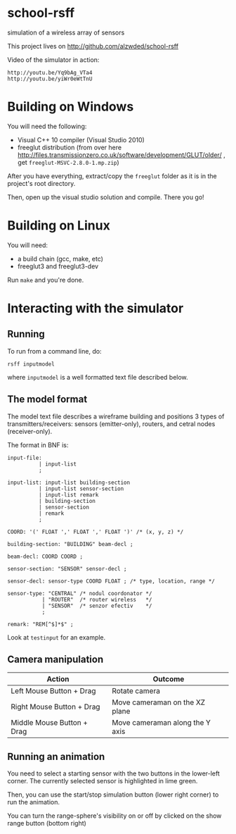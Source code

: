 school-rsff
===========

simulation of a wireless array of sensors

This project lives on http://github.com/alzwded/school-rsff

Video of the simulator in action:
```
http://youtu.be/Yq9bAg_VTa4
http://youtu.be/yiWr0eWtTnU
```

Building on Windows
===================

You will need the following:
* Visual C++ 10 compiler (Visual Studio 2010)
* freeglut distribution (from over here http://files.transmissionzero.co.uk/software/development/GLUT/older/ , get `freeglut-MSVC-2.8.0-1.mp.zip`)

After you have everything, extract/copy the `freeglut` folder as it is in the project's root directory.

Then, open up the visual studio solution and compile. There you go!

Building on Linux
=================

You will need:
* a build chain (gcc, make, etc)
* freeglut3 and freeglut3-dev

Run `make` and you're done.

Interacting with the simulator
==============================

Running
-------

To run from a command line, do:
```
rsff inputmodel
```
where `inputmodel` is a well formatted text file described below.

The model format
----------------

The model text file describes a wireframe building and positions 3 types of transmitters/receivers: sensors (emitter-only), routers, and cetral nodes (receiver-only).

The format in BNF is:
```
input-file:
          | input-list
          ;

input-list: input-list building-section
          | input-list sensor-section
          | input-list remark
          | building-section
          | sensor-section
          | remark
          ;

COORD: '(' FLOAT ',' FLOAT ',' FLOAT ')' /* (x, y, z) */

building-section: "BUILDING" beam-decl ;

beam-decl: COORD COORD ;

sensor-section: "SENSOR" sensor-decl ;

sensor-decl: sensor-type COORD FLOAT ; /* type, location, range */

sensor-type: "CENTRAL" /* nodul coordonator */
           | "ROUTER"  /* router wireless   */
           | "SENSOR"  /* senzor efectiv    */
           ;

remark: "REM[^$]*$" ;
```

Look at `testinput` for an example.

Camera manipulation
-------------------

| Action                        | Outcome                           |
|-------------------------------|-----------------------------------|
| Left Mouse Button + Drag      | Rotate camera                     |
| Right Mouse Button + Drag     | Move cameraman on the XZ plane    |
| Middle Mouse Button + Drag    | Move cameraman along the Y axis   |

Running an animation
--------------------

You need to select a starting sensor with the two buttons in the lower-left corner. The currently selected sensor is highlighted in lime green.

Then, you can use the start/stop simulation button (lower right corner) to run the animation.

You can turn the range-sphere's visibility on or off by clicked on the show range button (bottom right)
